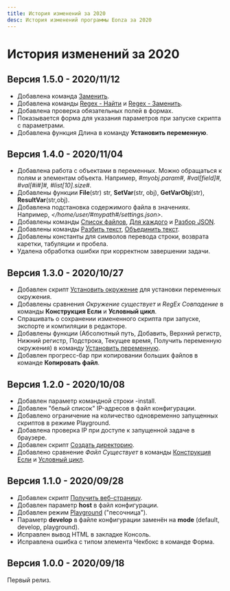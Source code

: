 ```yaml
---
title: История изменений за 2020
desc: История изменений программы Eonza за 2020
---
```

# История изменений за 2020

<!--## Версия разработчика
## Бета версия -->

## Версия 1.5.0 - 2020/11/12

* Добавлена командa [Заменить](/ru/scripts/replace.html).
* Добавлена команды [Regex - Найти](/ru/scripts/regex-find.html) и [Regex - Заменить](/ru/scripts/regex-replace.html).
* Добавлена проверка обязательных полей в формах.
* Показывается форма для указания параметров при запуске скрипта с параметрами.
* Добавлена функция Длина в команду **Установить переменную**.

## Версия 1.4.0 - 2020/11/04

* Добавлена работа с объектами в переменных. Можно обращаться к полям и элементам объекта. Например, *#myobj.param#, #val[field]#, #val[#i#]#, #list[10].size#*.
* Добавлены функции **File**(str) str, **SetVar**(str, obj), **GetVarObj**(str), **ResultVar**(str,obj).
* Добавлена подстановка содержимого файла в значениях. Например, *&lt;/home/user/#mypath#/settings.json&gt;*.
* Добавлены команды [Список файлов](/ru/scripts/file-list.html), [Для каждого](/ru/scripts/foreach.html) и [Разбор JSON](/ru/scripts/parse-json.html).
* Добавлены команды [Разбить текст](/ru/scripts/split-text.html), [Объединить текст](/ru/scripts/join-text.html).
* Добавлены константы для символов перевода строки, возврата каретки, табуляции и пробела.
* Удалена обработка ошибки при корректном завершении задачи.

## Версия 1.3.0 - 2020/10/27

* Добавлен скрипт [Установить окружение](/ru/scripts/set-environment.html) для установки переменных окружения.
* Добавлены сравнения *Окружение существует* и *RegEx Совпадение* в команды **Конструкция Если** и **Условный цикл**.
* Спрашивать о сохранении измененного скрипта при запуске, экспорте и компиляции в редакторе.
* Добавлены функции (Абсолютный путь, Добавить, Верхний регистр, Нижний регистр, Подстрока, Текущее время, Получить переменную окружения) в команду [Установить переменную](/ru/scripts/set-variable.html).
* Добавлен прогресс-бар при копировании больших файлов в команде **Копировать файл**.

## Версия 1.2.0 - 2020/10/08

* Добавлен параметр командной строки -install.
* Добавлен "белый список" IP-адресов в файл конфигурации.
* Добавлено ограничение на количество одновременно запущенных скриптов в режиме Playground.
* Добавлена проверка IP при доступе к запущенной задаче в браузере.
* Добавлен скрипт [Создать директорию](/ru/scripts/create-dir.html).
* Добавлено сравнение *Файл Существует* в команды [Конструкция Если](/ru/scripts/if-statement.html) и [Условный цикл](/ru/scripts/while-statement.html).

## Версия 1.1.0 - 2020/09/28

* Добавлен скрипт [Получить веб-страницу](/ru/scripts/get-webpage.html).
* Добавлен параметр **host** в файл конфигурации.
* Добавлен режим [Playground](playground.html) ("песочница").
* Параметр **develop** в файле конфигурации заменён на **mode** (default, develop, playground).
* Исправлен вывод HTML в закладке Консоль.
* Исправлена ошибка с типом элемента Чекбокс в команде Форма.

## Версия 1.0.0 - 2020/09/18

Первый релиз.
